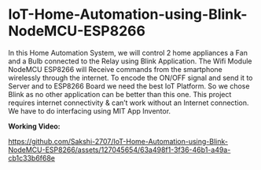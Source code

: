# IoT-Home-Automation-using-Blink-NodeMCU-ESP8266


In this Home Automation System, we will control 2 home appliances a Fan and a Bulb connected to the Relay using Blink Application. The Wifi Module NodeMCU ESP8266 will Receive commands from the smartphone wirelessly through the internet. To encode the ON/OFF signal and send it to Server and to ESP8266 Board we need the best IoT Platform. So we chose Blink as no other application can be better than this one. This project requires internet connectivity & can’t work without an Internet connection.
We have to do interfacing using MIT App Inventor.

**Working Video:**

https://github.com/Sakshi-2707/IoT-Home-Automation-using-Blink-NodeMCU-ESP8266/assets/127045654/63a498f1-3f36-46b1-a49a-cb1c33b6f68e

